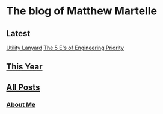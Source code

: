 # The blog of Matthew Martelle

## Latest

[Utility Lanyard](/posts/2024/2024-01-04_Utility_Lanyard.md)
[The 5 E's of Engineering Priority](/posts/2023/2023-10-24_Five_E's_of_Engineering_Priority.md)

## [This Year](/posts/2024)

## [All Posts](/posts)

### [About Me](https://www.martelle.dev/)
